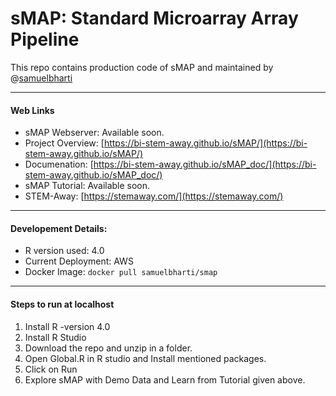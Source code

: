 # sMAP: Standard Microarray Array Pipeline
This repo contains production code of sMAP and maintained by @[samuelbharti](https://github.com/SamuelBharti)

---
#### Web Links

- sMAP Webserver:  Available soon.
- Project Overview: [https://bi-stem-away.github.io/sMAP/](https://bi-stem-away.github.io/sMAP/)
- Documenation:     [https://bi-stem-away.github.io/sMAP_doc/](https://bi-stem-away.github.io/sMAP_doc/)
- sMAP Tutorial:    Available soon.
- STEM-Away:       [https://stemaway.com/](https://stemaway.com/)

---
#### Developement Details:

- R version used: 4.0
- Current Deployment: AWS
- Docker Image: ` docker pull samuelbharti/smap `

---
#### Steps to run at localhost

1. Install R -version 4.0
2. Install R Studio
3. Download the repo and unzip in a folder.
4. Open Global.R in R studio and Install mentioned packages.
5. Click on Run 
6. Explore sMAP with Demo Data and Learn from Tutorial given above. 
